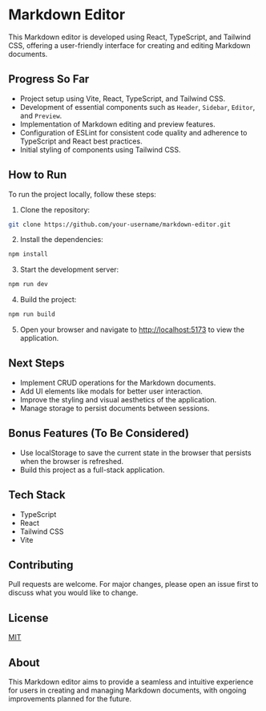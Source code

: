 # Markdown Editor

This Markdown editor is developed using React, TypeScript, and Tailwind CSS, offering a user-friendly interface for creating and editing Markdown documents.

## Progress So Far

- Project setup using Vite, React, TypeScript, and Tailwind CSS.
- Development of essential components such as `Header`, `Sidebar`, `Editor`, and `Preview`.
- Implementation of Markdown editing and preview features.
- Configuration of ESLint for consistent code quality and adherence to TypeScript and React best practices.
- Initial styling of components using Tailwind CSS.

## How to Run

To run the project locally, follow these steps:

1. Clone the repository:

``` bash
git clone https://github.com/your-username/markdown-editor.git
```

2. Install the dependencies:

``` bash
npm install
```

3. Start the development server:

``` bash
npm run dev
```

4. Build the project:

``` bash
npm run build
```

5. Open your browser and navigate to [http://localhost:5173](http://localhost:5173) to view the application.

## Next Steps

- Implement CRUD operations for the Markdown documents.
- Add UI elements like modals for better user interaction.
- Improve the styling and visual aesthetics of the application.
- Manage storage to persist documents between sessions.

## Bonus Features (To Be Considered)

- Use localStorage to save the current state in the browser that persists when the browser is refreshed.
- Build this project as a full-stack application.

## Tech Stack

- TypeScript
- React
- Tailwind CSS
- Vite

## Contributing

Pull requests are welcome. For major changes, please open an issue first to discuss what you would like to change.

## License

[MIT](https://choosealicense.com/licenses/mit/)

## About

This Markdown editor aims to provide a seamless and intuitive experience for users in creating and managing Markdown documents, with ongoing improvements planned for the future.
